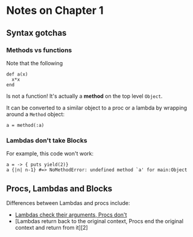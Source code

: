 # Notes on Chapter 1

## Syntax gotchas

### Methods vs functions

Note that the following

    def a(x)
      x*x
    end

Is not a function! It's actually a **method** on the top level `Object`.

It can be converted to a similar object to a proc or a lambda by wrapping around a `Method` object:

    a = method(:a)

### Lambdas don't take Blocks

For example, this code won't work:

    a = -> { puts yield(2)}
    a {|n| n-1} #=> NoMethodError: undefined method `a' for main:Object

## Procs, Lambdas and Blocks

Differences between Lambdas and procs include:

 - [Lambdas check their arguments, Procs don't][1]
 - [Lambdas return back to the original context, Procs end the original context and return from it][2]



[1]: http://stackoverflow.com/questions/1740046/
[1]: http://stackoverflow.com/questions/1740046/
